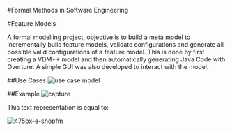 #Formal Methods in Software Engineering

#Feature Models

A formal modelling project, objective is to build a meta model to incrementally build feature models, validate configurations and generate all possible valid configurations of a feature model. This is done by first creating a VDM++ model and then automatically generating Java Code with Overture.
A simple GUI was also developed to interact with the model.

##Use Cases
![use case model](https://cloud.githubusercontent.com/assets/9083330/21742908/4f97eeb8-d4f0-11e6-85f3-6c3925025b27.png)


##Example
![capture](https://cloud.githubusercontent.com/assets/9083330/21942298/68af4a30-d9c4-11e6-906d-fb46d02c2429.PNG)


This text representation is equal to:

![475px-e-shopfm](https://cloud.githubusercontent.com/assets/9083330/21742955/03f6ac8c-d4f1-11e6-97eb-950516f901b4.jpg)



